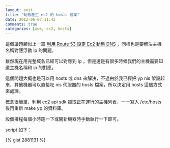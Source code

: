 ```yaml
---
layout: post
title: "動態產生 ec2 的 hosts 檔案"
date: 2012-06-07 11:43
comments: true
categories: [aws, ec2, hosts]
---
```


這個議題類似上一篇 [利用 Route 53 設定 Ec2 動態 DNS](http://blog.hsatac.net/2012/06/aws-ec2-setup-dynamic-dns-using-route-53/) ，同樣也是要解決主機名稱對應浮動 ip 的問題。

雖然現在用完整域名已經可以對應到 ip ，但是還是有很多時候我們的主機需要知道主機名稱和 ip 的對應。

這個問題大概也是可以用 hosts 或 dns 來解決，不過由於我已經把 yp nis 架設起來，其他機器可以直接吃 nis 伺服器的 hosts 檔案，所以決定用 hosts 這個方式來處理。

概念很簡單，利用 ec2 api sdk 抓取正在運行的主機列表，一一寫入 /etc/hosts 後再重新 make yp 的資料庫。

設個排程每個小時跑一下或開新機器時手動執行一下即可。

script 如下：

{% gist 2881131 %}